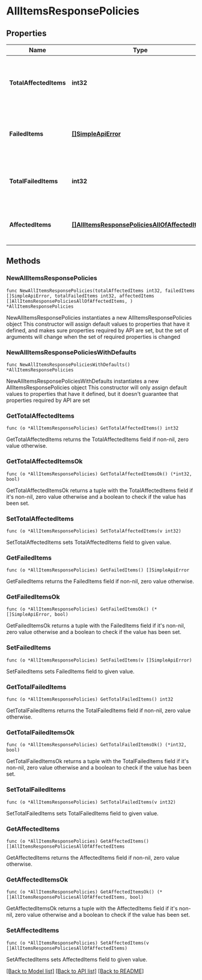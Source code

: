 # AllItemsResponsePolicies

## Properties

Name | Type | Description | Notes
------------ | ------------- | ------------- | -------------
**TotalAffectedItems** | **int32** | Number of items that have successfully applied the requested operation | 
**FailedItems** | [**[]SimpleApiError**](SimpleApiError.md) | List of items that have failed applying the requested operation | 
**TotalFailedItems** | **int32** | Number of items that have failed applying the requested operation | 
**AffectedItems** | [**[]AllItemsResponsePoliciesAllOfAffectedItems**](AllItemsResponsePoliciesAllOfAffectedItems.md) | Items that successfully applied the API call action | 

## Methods

### NewAllItemsResponsePolicies

`func NewAllItemsResponsePolicies(totalAffectedItems int32, failedItems []SimpleApiError, totalFailedItems int32, affectedItems []AllItemsResponsePoliciesAllOfAffectedItems, ) *AllItemsResponsePolicies`

NewAllItemsResponsePolicies instantiates a new AllItemsResponsePolicies object
This constructor will assign default values to properties that have it defined,
and makes sure properties required by API are set, but the set of arguments
will change when the set of required properties is changed

### NewAllItemsResponsePoliciesWithDefaults

`func NewAllItemsResponsePoliciesWithDefaults() *AllItemsResponsePolicies`

NewAllItemsResponsePoliciesWithDefaults instantiates a new AllItemsResponsePolicies object
This constructor will only assign default values to properties that have it defined,
but it doesn't guarantee that properties required by API are set

### GetTotalAffectedItems

`func (o *AllItemsResponsePolicies) GetTotalAffectedItems() int32`

GetTotalAffectedItems returns the TotalAffectedItems field if non-nil, zero value otherwise.

### GetTotalAffectedItemsOk

`func (o *AllItemsResponsePolicies) GetTotalAffectedItemsOk() (*int32, bool)`

GetTotalAffectedItemsOk returns a tuple with the TotalAffectedItems field if it's non-nil, zero value otherwise
and a boolean to check if the value has been set.

### SetTotalAffectedItems

`func (o *AllItemsResponsePolicies) SetTotalAffectedItems(v int32)`

SetTotalAffectedItems sets TotalAffectedItems field to given value.


### GetFailedItems

`func (o *AllItemsResponsePolicies) GetFailedItems() []SimpleApiError`

GetFailedItems returns the FailedItems field if non-nil, zero value otherwise.

### GetFailedItemsOk

`func (o *AllItemsResponsePolicies) GetFailedItemsOk() (*[]SimpleApiError, bool)`

GetFailedItemsOk returns a tuple with the FailedItems field if it's non-nil, zero value otherwise
and a boolean to check if the value has been set.

### SetFailedItems

`func (o *AllItemsResponsePolicies) SetFailedItems(v []SimpleApiError)`

SetFailedItems sets FailedItems field to given value.


### GetTotalFailedItems

`func (o *AllItemsResponsePolicies) GetTotalFailedItems() int32`

GetTotalFailedItems returns the TotalFailedItems field if non-nil, zero value otherwise.

### GetTotalFailedItemsOk

`func (o *AllItemsResponsePolicies) GetTotalFailedItemsOk() (*int32, bool)`

GetTotalFailedItemsOk returns a tuple with the TotalFailedItems field if it's non-nil, zero value otherwise
and a boolean to check if the value has been set.

### SetTotalFailedItems

`func (o *AllItemsResponsePolicies) SetTotalFailedItems(v int32)`

SetTotalFailedItems sets TotalFailedItems field to given value.


### GetAffectedItems

`func (o *AllItemsResponsePolicies) GetAffectedItems() []AllItemsResponsePoliciesAllOfAffectedItems`

GetAffectedItems returns the AffectedItems field if non-nil, zero value otherwise.

### GetAffectedItemsOk

`func (o *AllItemsResponsePolicies) GetAffectedItemsOk() (*[]AllItemsResponsePoliciesAllOfAffectedItems, bool)`

GetAffectedItemsOk returns a tuple with the AffectedItems field if it's non-nil, zero value otherwise
and a boolean to check if the value has been set.

### SetAffectedItems

`func (o *AllItemsResponsePolicies) SetAffectedItems(v []AllItemsResponsePoliciesAllOfAffectedItems)`

SetAffectedItems sets AffectedItems field to given value.



[[Back to Model list]](../README.md#documentation-for-models) [[Back to API list]](../README.md#documentation-for-api-endpoints) [[Back to README]](../README.md)



